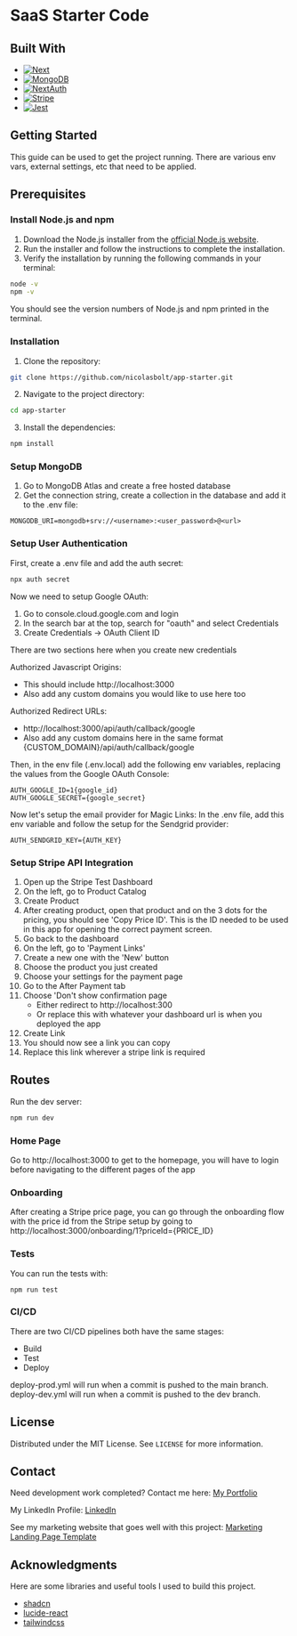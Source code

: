 # SaaS Starter Code

## Built With

* [![Next][Next.js]][Next-url]
* [![MongoDB][MongoDB]][MongoDB-url]
* [![NextAuth][NextAuth]][NextAuth-url]
* [![Stripe][Stripe]][Stripe-url]
* [![Jest][Jest]][Jest-url]

[Next.js]: https://img.shields.io/badge/Next.js-000000?style=for-the-badge&logo=nextdotjs&logoColor=white
[Next-url]: https://nextjs.org/
[MongoDB]: https://img.shields.io/badge/MongoDB-47A248?style=for-the-badge&logo=mongodb&logoColor=white
[MongoDB-url]: https://www.mongodb.com/
[NextAuth]: https://img.shields.io/badge/NextAuth.js-000000?style=for-the-badge&logo=nextdotjs&logoColor=white
[NextAuth-url]: https://next-auth.js.org/
[Stripe]: https://img.shields.io/badge/Stripe-008CDD?style=for-the-badge&logo=stripe&logoColor=white
[Stripe-url]: https://stripe.com/
[Jest]: https://img.shields.io/badge/Jest-C21325?style=for-the-badge&logo=jest&logoColor=white
[Jest-url]: https://jestjs.io/


## Getting Started

This guide can be used to get the project running.  There are various env vars, external settings, etc that need to be applied.  

## Prerequisites

### Install Node.js and npm

1. Download the Node.js installer from the [official Node.js website](https://nodejs.org/).
2. Run the installer and follow the instructions to complete the installation.
3. Verify the installation by running the following commands in your terminal:

```bash
node -v
npm -v
```

You should see the version numbers of Node.js and npm printed in the terminal.

### Installation

1. Clone the repository:

```bash
git clone https://github.com/nicolasbolt/app-starter.git
```

2. Navigate to the project directory:

```bash
cd app-starter
```

3. Install the dependencies:

```bash
npm install
```

### Setup MongoDB

1. Go to MongoDB Atlas and create a free hosted database
2. Get the connection string, create a collection in the database and add it to the .env file:

`MONGODB_URI=mongodb+srv://<username>:<user_password>@<url>`



### Setup User Authentication

First, create a .env file and add the auth secret:

```bash
npx auth secret
```

Now we need to setup Google OAuth:

1. Go to console.cloud.google.com and login
2. In the search bar at the top, search for "oauth" and select Credentials
3. Create Credentials -> OAuth Client ID

There are two sections here when you create new credentials

Authorized Javascript Origins:
- This should include http://localhost:3000
- Also add any custom domains you would like to use here too

Authorized Redirect URLs:
- http://localhost:3000/api/auth/callback/google
- Also add any custom domains here in the same format {CUSTOM_DOMAIN}/api/auth/callback/google

Then, in the env file (.env.local) add the following env variables, replacing the values from the Google OAuth Console:

```
AUTH_GOOGLE_ID=1{google_id}
AUTH_GOOGLE_SECRET={google_secret}
```

Now let's setup the email provider for Magic Links:
In the .env file, add this env variable and follow the setup for the Sendgrid provider:

`AUTH_SENDGRID_KEY={AUTH_KEY}`

### Setup Stripe API Integration

1. Open up the Stripe Test Dashboard
2. On the left, go to Product Catalog
3. Create Product
4. After creating product, open that product and on the 3 dots for the pricing, you should see 'Copy Price ID'.  This is the ID needed to be used in this app for opening the correct payment screen.
5. Go back to the dashboard
6. On the left, go to 'Payment Links'
7. Create a new one with the 'New' button
8. Choose the product you just created
9. Choose your settings for the payment page
10. Go to the After Payment tab
11. Choose 'Don't show confirmation page
    - Either redirect to http://localhost:300
    - Or replace this with whatever your dashboard url is when you deployed the app
12. Create Link
13. You should now see a link you can copy
14. Replace this link wherever a stripe link is required

## Routes

Run the dev server:
```bash
npm run dev
```

### Home Page

Go to http://localhost:3000 to get to the homepage, you will have to login before navigating to the different pages of the app

### Onboarding

After creating a Stripe price page, you can go through the onboarding flow with the price id from the Stripe setup by going to http://localhost:3000/onboarding/1?priceId={PRICE_ID}

### Tests
You can run the tests with:

```
npm run test
```

### CI/CD
There are two CI/CD pipelines both have the same stages:
- Build
- Test
- Deploy

deploy-prod.yml will run when a commit is pushed to the main branch.
deploy-dev.yml will run when a commit is pushed to the dev branch.

## License
Distributed under the MIT License.  See `LICENSE` for more information.

## Contact
Need development work completed?  Contact me here:
[My Portfolio](https://nicolasbolt.com)

My LinkedIn Profile:
[LinkedIn](https://www.linkedin.com/in/nicolas-bolt-59a523131/)

See my marketing website that goes well with this project:
[Marketing Landing Page Template](https://github.com/nicolasbolt/marketing-boilerplate)

## Acknowledgments
Here are some libraries and useful tools I used to build this project.

* [shadcn](https://github.com/shadcn)
* [lucide-react](https://github.com/lucide-icons/lucide)
* [tailwindcss](https://tailwindcss.com/)
